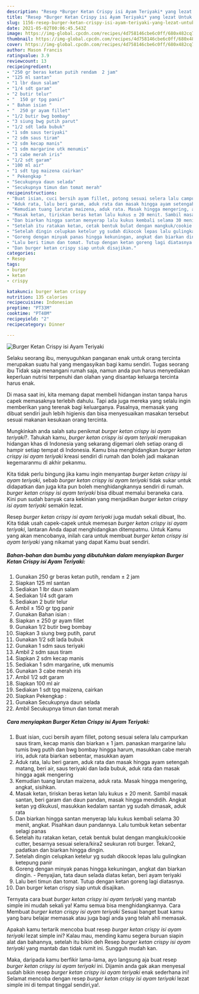 ```yaml
---
description: "Resep *Burger Ketan Crispy isi Ayam Teriyaki* yang lezat Untuk Jualan"
title: "Resep *Burger Ketan Crispy isi Ayam Teriyaki* yang lezat Untuk Jualan"
slug: 1156-resep-burger-ketan-crispy-isi-ayam-teriyaki-yang-lezat-untuk-jualan
date: 2021-05-02T00:06:45.543Z
image: https://img-global.cpcdn.com/recipes/4d758146cbe6c0ff/680x482cq70/burger-ketan-crispy-isi-ayam-teriyaki-foto-resep-utama.jpg
thumbnail: https://img-global.cpcdn.com/recipes/4d758146cbe6c0ff/680x482cq70/burger-ketan-crispy-isi-ayam-teriyaki-foto-resep-utama.jpg
cover: https://img-global.cpcdn.com/recipes/4d758146cbe6c0ff/680x482cq70/burger-ketan-crispy-isi-ayam-teriyaki-foto-resep-utama.jpg
author: Mason Francis
ratingvalue: 3.9
reviewcount: 13
recipeingredient:
- "250 gr beras ketan putih rendam  2 jam"
- "125 ml santan"
- "1 lbr daun salam"
- "1/4 sdt garam"
- "2 butir telur"
- "  150 gr tpg panir"
- " Bahan isian "
- "  250 gr ayam fillet"
- "1/2 butir bwg bombay"
- "3 siung bwg putih parut"
- "1/2 sdt lada bubuk"
- "1 sdm saus teriyaki"
- "2 sdm saus tiram"
- "2 sdm kecap manis"
- "1 sdm margarine utk menumis"
- "3 cabe merah iris"
- "1/2 sdt garam"
- "100 ml air"
- "1 sdt tpg maizena cairkan"
- " Pekengkap "
- "Secukupnya daun selada"
- "Secukupnya timun dan tomat merah"
recipeinstructions:
- "Buat isian, cuci bersih ayam fillet, potong sesuai selera lalu campurkan saus tiram, kecap manis dan biarkan ± 1 jam. panaskan margarine lalu tumis bwg putih dan bwg bombay hingga harum, masukkan cabe merah iris, aduk rata biarkan sebentar, masukkan ayam"
- "Aduk rata, lalu beri garam, aduk rata dan masak hingga ayam setengah matang, beri air, saus teriyaki dan lada bubuk, aduk rata dan masak hingga agak mengering"
- "Kemudian tuang larutan maizena, aduk rata. Masak hingga mengering, angkat, sisihkan."
- "Masak ketan, tiriskan beras ketan lalu kukus ± 20 menit. Sambil masak santan, beri garam dan daun pandan, masak hingga mendidih. Angkat ketan yg dikukusl, masukkan kedalam santan yg sudah dimasak, aduk rata"
- "Dan biarkan hingga santan menyerap lalu kukus kembali selama 30 menit, angkat. Pisahkan daun pandannya. Lalu tumbuk ketan sebentar selagi panas"
- "Setelah itu ratakan ketan, cetak bentuk bulat dengan mangkuk/cookie cutter, besarnya sesuai selera/kira2 seukuran roti burger. Tekan2, padatkan dan biarkan hingga dingin."
- "Setelah dingin celupkan ketelur yg sudah dikocok lepas lalu gulingkan ketepung panir"
- "Goreng dengan minyak panas hingga kekuningan, angkat dan biarkan dingin.  Penyajian, tata daun selada diatas ketan, beri ayam teriyaki"
- "Lalu beri timun dan tomat. Tutup dengan ketan goreng lagi diatasnya."
- "Dan burger ketan crispy siap untuk disajikan."
categories:
- Resep
tags:
- burger
- ketan
- crispy

katakunci: burger ketan crispy 
nutrition: 135 calories
recipecuisine: Indonesian
preptime: "PT33M"
cooktime: "PT40M"
recipeyield: "2"
recipecategory: Dinner

---
```



![*Burger Ketan Crispy isi Ayam Teriyaki*](https://img-global.cpcdn.com/recipes/4d758146cbe6c0ff/680x482cq70/burger-ketan-crispy-isi-ayam-teriyaki-foto-resep-utama.jpg)

Selaku seorang ibu, menyuguhkan panganan enak untuk orang tercinta merupakan suatu hal yang mengasyikan bagi kamu sendiri. Tugas seorang ibu Tidak saja menangani rumah saja, namun anda pun harus menyediakan keperluan nutrisi terpenuhi dan olahan yang disantap keluarga tercinta harus enak.

Di masa  saat ini, kita memang dapat membeli hidangan instan tanpa harus capek memasaknya terlebih dahulu. Tapi ada juga mereka yang selalu ingin memberikan yang terenak bagi keluarganya. Pasalnya, memasak yang dibuat sendiri jauh lebih higienis dan bisa menyesuaikan masakan tersebut sesuai makanan kesukaan orang tercinta. 



Mungkinkah anda salah satu penikmat *burger ketan crispy isi ayam teriyaki*?. Tahukah kamu, *burger ketan crispy isi ayam teriyaki* merupakan hidangan khas di Indonesia yang sekarang digemari oleh setiap orang di hampir setiap tempat di Indonesia. Kamu bisa menghidangkan *burger ketan crispy isi ayam teriyaki* kreasi sendiri di rumah dan boleh jadi makanan kegemaranmu di akhir pekanmu.

Kita tidak perlu bingung jika kamu ingin menyantap *burger ketan crispy isi ayam teriyaki*, sebab *burger ketan crispy isi ayam teriyaki* tidak sukar untuk didapatkan dan juga kita pun boleh menghidangkannya sendiri di rumah. *burger ketan crispy isi ayam teriyaki* bisa dibuat memalui beraneka cara. Kini pun sudah banyak cara kekinian yang menjadikan *burger ketan crispy isi ayam teriyaki* semakin lezat.

Resep *burger ketan crispy isi ayam teriyaki* juga mudah sekali dibuat, lho. Kita tidak usah capek-capek untuk memesan *burger ketan crispy isi ayam teriyaki*, lantaran Anda dapat menghidangkan ditempatmu. Untuk Kamu yang akan mencobanya, inilah cara untuk membuat *burger ketan crispy isi ayam teriyaki* yang nikamat yang dapat Kamu buat sendiri.

<!--inarticleads1-->

##### Bahan-bahan dan bumbu yang dibutuhkan dalam menyiapkan *Burger Ketan Crispy isi Ayam Teriyaki*:

1. Gunakan 250 gr beras ketan putih, rendam ± 2 jam
1. Siapkan 125 ml santan
1. Sediakan 1 lbr daun salam
1. Sediakan 1/4 sdt garam
1. Sediakan 2 butir telur
1. Ambil  ± 150 gr tpg panir
1. Gunakan  Bahan isian :
1. Siapkan  ± 250 gr ayam fillet
1. Gunakan 1/2 butir bwg bombay
1. Siapkan 3 siung bwg putih, parut
1. Gunakan 1/2 sdt lada bubuk
1. Gunakan 1 sdm saus teriyaki
1. Ambil 2 sdm saus tiram
1. Siapkan 2 sdm kecap manis
1. Sediakan 1 sdm margarine, utk menumis
1. Gunakan 3 cabe merah iris
1. Ambil 1/2 sdt garam
1. Siapkan 100 ml air
1. Sediakan 1 sdt tpg maizena, cairkan
1. Siapkan  Pekengkap :
1. Gunakan Secukupnya daun selada
1. Ambil Secukupnya timun dan tomat merah




<!--inarticleads2-->

##### Cara menyiapkan *Burger Ketan Crispy isi Ayam Teriyaki*:

1. Buat isian, cuci bersih ayam fillet, potong sesuai selera lalu campurkan saus tiram, kecap manis dan biarkan ± 1 jam. panaskan margarine lalu tumis bwg putih dan bwg bombay hingga harum, masukkan cabe merah iris, aduk rata biarkan sebentar, masukkan ayam
1. Aduk rata, lalu beri garam, aduk rata dan masak hingga ayam setengah matang, beri air, saus teriyaki dan lada bubuk, aduk rata dan masak hingga agak mengering
1. Kemudian tuang larutan maizena, aduk rata. Masak hingga mengering, angkat, sisihkan.
1. Masak ketan, tiriskan beras ketan lalu kukus ± 20 menit. Sambil masak santan, beri garam dan daun pandan, masak hingga mendidih. Angkat ketan yg dikukusl, masukkan kedalam santan yg sudah dimasak, aduk rata
1. Dan biarkan hingga santan menyerap lalu kukus kembali selama 30 menit, angkat. Pisahkan daun pandannya. Lalu tumbuk ketan sebentar selagi panas
1. Setelah itu ratakan ketan, cetak bentuk bulat dengan mangkuk/cookie cutter, besarnya sesuai selera/kira2 seukuran roti burger. Tekan2, padatkan dan biarkan hingga dingin.
1. Setelah dingin celupkan ketelur yg sudah dikocok lepas lalu gulingkan ketepung panir
1. Goreng dengan minyak panas hingga kekuningan, angkat dan biarkan dingin.  - Penyajian, tata daun selada diatas ketan, beri ayam teriyaki
1. Lalu beri timun dan tomat. Tutup dengan ketan goreng lagi diatasnya.
1. Dan burger ketan crispy siap untuk disajikan.




Ternyata cara buat *burger ketan crispy isi ayam teriyaki* yang mantab simple ini mudah sekali ya! Kamu semua bisa menghidangkannya. Cara Membuat *burger ketan crispy isi ayam teriyaki* Sesuai banget buat kamu yang baru belajar memasak atau juga bagi anda yang telah ahli memasak.

Apakah kamu tertarik mencoba buat resep *burger ketan crispy isi ayam teriyaki* lezat simple ini? Kalau mau, mending kamu segera buruan siapin alat dan bahannya, setelah itu bikin deh Resep *burger ketan crispy isi ayam teriyaki* yang mantab dan tidak rumit ini. Sungguh mudah kan. 

Maka, daripada kamu berfikir lama-lama, ayo langsung aja buat resep *burger ketan crispy isi ayam teriyaki* ini. Dijamin anda gak akan menyesal sudah bikin resep *burger ketan crispy isi ayam teriyaki* enak sederhana ini! Selamat mencoba dengan resep *burger ketan crispy isi ayam teriyaki* lezat simple ini di tempat tinggal sendiri,ya!.

